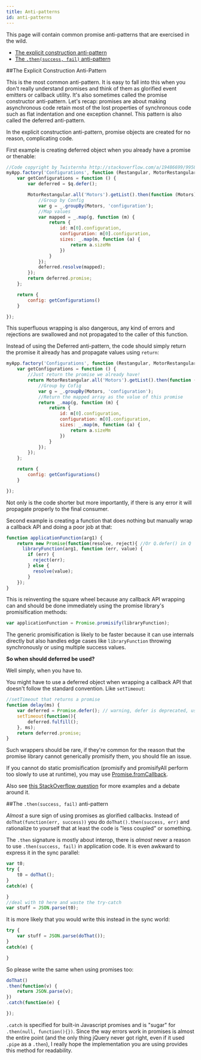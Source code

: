 ```yaml
---
title: Anti-patterns
id: anti-patterns
---
```


This page will contain common promise anti-patterns that are exercised in the wild.


- [The explicit construction anti-pattern](#the-explicit-construction-anti-pattern)
- [The `.then(success, fail)` anti-pattern](#the-.then)

##The Explicit Construction Anti-Pattern

This is the most common anti-pattern. It is easy to fall into this when you don't really understand promises and think of them as glorified event emitters or callback utility. It's also sometimes called the promise constructor anti-pattern. Let's recap: promises are about making asynchronous code retain most of the lost properties of synchronous code such as flat indentation and one exception channel. This pattern is also called the deferred anti-pattern.

In the explicit construction anti-pattern, promise objects are created for no reason, complicating code.

First example is creating deferred object when you already have a promise or thenable:

```js
//Code copyright by Twisternha http://stackoverflow.com/a/19486699/995876 CC BY-SA 2.5
myApp.factory('Configurations', function (Restangular, MotorRestangular, $q) {
    var getConfigurations = function () {
        var deferred = $q.defer();

        MotorRestangular.all('Motors').getList().then(function (Motors) {
            //Group by Config
            var g = _.groupBy(Motors, 'configuration');
            //Map values
            var mapped = _.map(g, function (m) {
                return {
                    id: m[0].configuration,
                    configuration: m[0].configuration,
                    sizes: _.map(m, function (a) {
                        return a.sizeMm
                    })
                }
            });
            deferred.resolve(mapped);
        });
        return deferred.promise;
    };

    return {
        config: getConfigurations()
    }

});
```

This superfluous wrapping is also dangerous, any kind of errors and rejections are swallowed and not propagated to the caller of this function.

Instead of using the Deferred anti-pattern, the code should simply return the promise it already has and propagate values using `return`:

```js
myApp.factory('Configurations', function (Restangular, MotorRestangular, $q) {
    var getConfigurations = function () {
        //Just return the promise we already have!
        return MotorRestangular.all('Motors').getList().then(function (Motors) {
            //Group by Cofig
            var g = _.groupBy(Motors, 'configuration');
            //Return the mapped array as the value of this promise
            return _.map(g, function (m) {
                return {
                    id: m[0].configuration,
                    configuration: m[0].configuration,
                    sizes: _.map(m, function (a) {
                        return a.sizeMm
                    })
                }
            });
        });
    };

    return {
        config: getConfigurations()
    }

});
```

Not only is the code shorter but more importantly, if there is any error it will propagate properly to the final consumer.

Second example is creating a function that does nothing but manually wrap a callback API and doing a poor job at that:

```js
function applicationFunction(arg1) {
    return new Promise(function(resolve, reject){ //Or Q.defer() in Q
      libraryFunction(arg1, function (err, value) {
        if (err) {
          reject(err);
        } else {
          resolve(value);
        }
    });
}
```

This is reinventing the square wheel because any callback API wrapping can and should be done immediately using the promise library's promisification methods:

```js
var applicationFunction = Promise.promisify(libraryFunction);
```

The generic promisification is likely to be faster because it can use internals directly but also handles edge cases like `libraryFunction` throwing synchronously or using multiple success values.


**So when should deferred be used?**

Well simply, when you have to.

You might have to use a deferred object when wrapping a callback API that doesn't follow the standard convention. Like `setTimeout`:

```js
//setTimeout that returns a promise
function delay(ms) {
    var deferred = Promise.defer(); // warning, defer is deprecated, use the promise constructor
    setTimeout(function(){
        deferred.fulfill();
    }, ms);
    return deferred.promise;
}
```

Such wrappers should be rare, if they're common for the reason that the promise library cannot generically promisify them, you should file an issue.

If you cannot do static promisification (promisify and promisifyAll perform too slowly to use at runtime), you may use [Promise.fromCallback](.).

Also see [this StackOverflow question](http://stackoverflow.com/questions/23803743/what-is-the-deferred-antipattern-and-how-do-i-avoid-it) for more examples and a debate around it.

##The `.then(success, fail)` anti-pattern

*Almost* a sure sign of using promises as glorified callbacks. Instead of `doThat(function(err, success))` you do `doThat().then(success, err)` and rationalize to yourself that at least the code is "less coupled" or something.

The `.then` signature is mostly about interop, there is *almost* never a reason to use `.then(success, fail)` in application code. It is even awkward to express it in the sync parallel:

```js
var t0;
try {
    t0 = doThat();
}
catch(e) {

}
//deal with t0 here and waste the try-catch
var stuff = JSON.parse(t0);
```

It is more likely that you would write this instead in the sync world:

```js
try {
    var stuff = JSON.parse(doThat());
}
catch(e) {

}
```

So please write the same when using promises too:

```js
doThat()
.then(function(v) {
    return JSON.parse(v);
})
.catch(function(e) {

});
```

`.catch` is specified for built-in Javascript promises and is "sugar" for `.then(null, function(){})`. Since the way errors work in promises is almost the entire point (and the only thing jQuery never got right, even if it used `.pipe` as a `.then`), I really hope the implementation you are using provides this method for readability.
